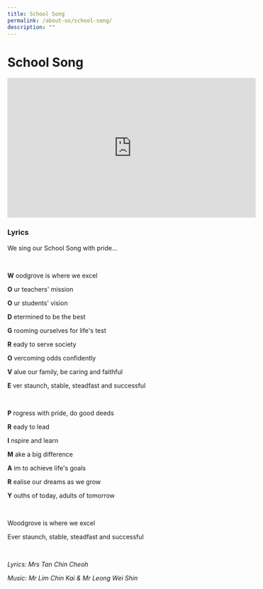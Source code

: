 ```yaml
---
title: School Song
permalink: /about-us/school-song/
description: ""
---
```

# **School Song**

<iframe width="560" height="315" src="https://www.youtube.com/embed/Uz2aXmXXmpw" title="YouTube video player" frameborder="0" allow="accelerometer; autoplay; clipboard-write; encrypted-media; gyroscope; picture-in-picture" allowfullscreen></iframe>

### Lyrics

We sing our School Song with pride…  

<br>

**W** oodgrove is where we excel

**O** ur teachers' mission

**O** ur students' vision

**D** etermined to be the best

**G** rooming ourselves for life's test

**R** eady to serve society

**O** vercoming odds confidently

**V** alue our family, be caring and faithful

**E** ver staunch, stable, steadfast and successful

<br>

**P** rogress with pride, do good deeds

**R** eady to lead

**I** nspire and learn

**M** ake a big difference

**A** im to achieve life's goals

**R** ealise our dreams as we grow

**Y** ouths of today, adults of tomorrow

<br> 

Woodgrove is where we excel

Ever staunch, stable, steadfast and successful

<br>

_Lyrics: Mrs Tan Chin Cheoh_

_Music: Mr Lim Chin Kai & Mr Leong Wei Shin_